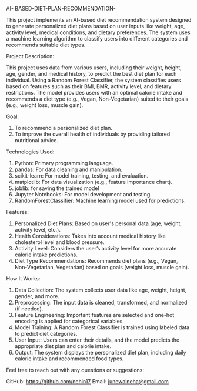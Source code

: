 AI- BASED-DIET-PLAN-RECOMMENDATION-

This project implements an AI-based diet recommendation system designed to generate personalized diet plans based on user inputs like weight, age, activity level, medical conditions, and dietary preferences.
The system uses a machine learning algorithm to classify users into different categories and recommends suitable diet types.



Project Description:

This project uses data from various users, including their weight, height, age, gender, and medical history, to predict the best diet plan for each individual. Using a Random Forest Classifier, the system classifies users based on features such as their BMI, BMR, activity level, and dietary restrictions. The model provides users with an optimal calorie intake and recommends a diet type (e.g., Vegan, Non-Vegetarian) suited to their goals (e.g., weight loss, muscle gain).



Goal:

1. To recommend a personalized diet plan.
2. To improve the overall health of individuals by providing tailored nutritional advice.


Technologies Used:


1. Python: Primary programming language.
2. pandas: For data cleaning and manipulation.
3. scikit-learn: For model training, testing, and evaluation.
4. matplotlib: For data visualization (e.g., feature importance chart).
5. joblib: for saving the trained model
6. Jupyter Notebooks: For model development and testing.
7. RandomForestClassifier: Machine learning model used for predictions.


Features:


1. Personalized Diet Plans: Based on user's personal data (age, weight, activity level, etc.).
2. Health Considerations: Takes into account medical history like cholesterol level and blood pressure.
3. Activity Level: Considers the user’s activity level for more accurate calorie intake predictions.
4. Diet Type Recommendations: Recommends diet plans (e.g., Vegan, Non-Vegetarian, Vegetarian) based on goals (weight loss, muscle gain).


How It Works:


1. Data Collection: The system collects user data like age, weight, height, gender, and more.
2. Preprocessing: The input data is cleaned, transformed, and normalized (if needed).
3. Feature Engineering: Important features are selected and one-hot encoding is applied for categorical variables.
4. Model Training: A Random Forest Classifier is trained using labeled data to predict diet categories.
5. User Input: Users can enter their details, and the model predicts the appropriate diet plan and calorie intake.
6. Output: The system displays the personalized diet plan, including daily calorie intake and recommended food types.



Feel free to reach out with any questions or suggestions:

GitHub: https://github.com/nehin17
Email: junewalneha@gmail.com













